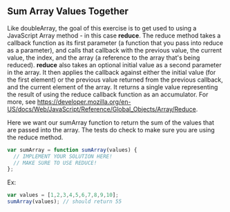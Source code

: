 ## Sum Array Values Together

Like doubleArray, the goal of this exercise is to get used to using a JavaScript Array method - in this case **reduce**. The reduce method takes a callback function as its first parameter (a function that you pass into reduce as a parameter), and calls that callback with the previous value, the current value, the index, and the array (a reference to the array that's being reduced).  **reduce** also takes an optional initial value as a second parameter in the array.  It then applies the callback against either the initial value (for the first element) or the previous value returned from the previous callback, and the current element of the array.  It returns a single value representing the result of using the reduce callback function as an accumulator.  For more, see https://developer.mozilla.org/en-US/docs/Web/JavaScript/Reference/Global_Objects/Array/Reduce.

Here we want our sumArray function to return the sum of the values that are passed into the array.  The tests do check to make sure you are using the reduce method.

```js
var sumArray = function sumArray(values) {
  // IMPLEMENT YOUR SOLUTION HERE!
  // MAKE SURE TO USE REDUCE!
};
```

Ex:

```js
var values = [1,2,3,4,5,6,7,8,9,10];
sumArray(values); // should return 55
```
